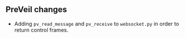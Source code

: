 ## PreVeil changes

* Adding `pv_read_message` and `pv_receive` to `websocket.py` in order to return control frames.